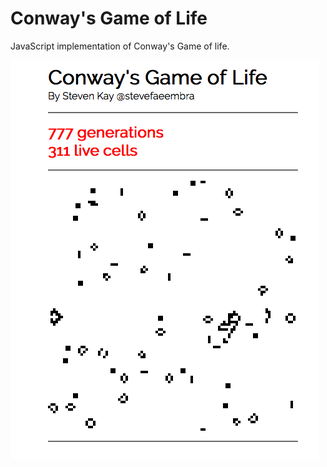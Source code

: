 Conway's Game of Life
=====================

JavaScript implementation of Conway's Game of life.

![screenshot](./images/screenshot.png)
